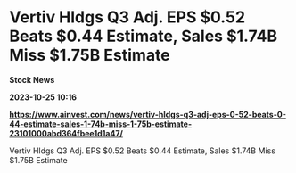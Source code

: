 # Vertiv Hldgs Q3 Adj. EPS $0.52 Beats $0.44 Estimate, Sales $1.74B Miss $1.75B Estimate
**Stock News**

**2023-10-25 10:16**

**https://www.ainvest.com/news/vertiv-hldgs-q3-adj-eps-0-52-beats-0-44-estimate-sales-1-74b-miss-1-75b-estimate-23101000abd364fbee1d1a47/**

Vertiv Hldgs Q3 Adj. EPS $0.52 Beats $0.44 Estimate, Sales $1.74B Miss $1.75B Estimate
